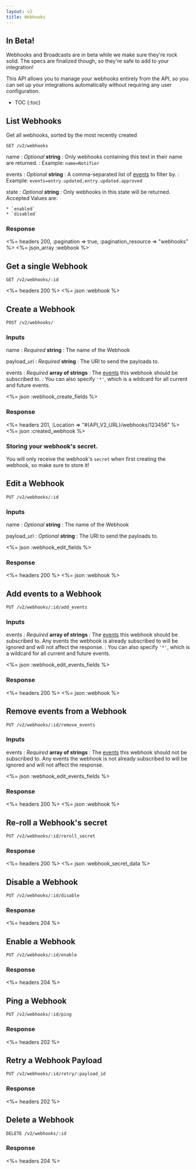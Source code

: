 ```yaml
---
layout: v2
title: Webhooks
---
```


<div class="note warning">
 <h2>In Beta!</h2>
 <p>Webhooks and Broadcasts are in beta while we make sure they're rock solid. The specs are finalized though, so they're safe to add to your integration!</p>
</div>

This API allows you to manage your webhooks entirely from the API, so you can set up your integrations automatically without requiring any user configuration.

* TOC
{:toc}

## List Webhooks

Get all webhooks, sorted by the most recently created

~~~
GET /v2/webhooks
~~~

name
: *Optional* **string**
: Only webhooks containing this text in their name are returned.
: Example: `name=Notifier`

events
: *Optional* **string**
: A comma-separated list of [events](/v2/webhook_events/) to filter by.
: Example: `events=entry.updated,entry.updated.approved`

state
: *Optional* **string**
: Only webhooks in this state will be returned. Accepted Values are:

    * `enabled`
    * `disabled`

### Response

<%= headers 200, :pagination => true, :pagination_resource => "webhooks" %>
<%= json_array :webhook %>


## Get a single Webhook

~~~
GET /v2/webhooks/:id
~~~

<%= headers 200 %>
<%= json :webhook %>

## Create a Webhook

~~~
POST /v2/webhooks/
~~~

### Inputs

name
: *Required* **string**
: The name of the Webhook

payload_uri
: *Required* **string**
: The URI to send the payloads to.

events
: *Required* **array of strings**
: The [events](/v2/webhook_events/) this webhook should be subscribed to.
: You can also specify `'*'`, which is a wildcard for all current and future events.

<%= json :webhook_create_fields %>

### Response

<%= headers 201, :Location => "#{API_V2_URL}/webhooks/123456"  %>
<%= json :created_webhook %>

### Storing your webhook's secret.

You will only receive the webhook's `secret` when first creating the webhook, so make sure to store it!


## Edit a Webhook

~~~
PUT /v2/webhooks/:id
~~~

### Inputs

name
: *Optional* **string**
: The name of the Webhook

payload_uri
: *Optional* **string**
: The URI to send the payloads to.

<%= json :webhook_edit_fields %>

### Response

<%= headers 200 %>
<%= json :webhook %>

## Add events to a Webhook

~~~
PUT /v2/webhooks/:id/add_events
~~~

### Inputs

events
: *Required* **array of strings**
: The [events](/v2/webhook_events/) this webhook should be subscribed to. Any events the webhook is already subscribed to will be ignored and will not affect the response.
: You can also specify `'*'`, which is a wildcard for all current and future events.

<%= json :webhook_edit_events_fields %>

### Response

<%= headers 200 %>
<%= json :webhook %>


## Remove events from a Webhook

~~~
PUT /v2/webhooks/:id/remove_events
~~~

### Inputs

events
: *Required* **array of strings**
: The [events](/v2/webhook_events/) this webhook should not be subscribed to. Any events the webhook is not already subscribed to will be ignored and will not affect the response.

<%= json :webhook_edit_events_fields %>

### Response

<%= headers 200 %>
<%= json :webhook %>


## Re-roll a Webhook's secret

~~~
PUT /v2/webhooks/:id/reroll_secret
~~~

### Response

<%= headers 200 %>
<%= json :webhook_secret_data %>

## Disable a Webhook

~~~
PUT /v2/webhooks/:id/disable
~~~

### Response

<%= headers 204 %>


## Enable a Webhook

~~~
PUT /v2/webhooks/:id/enable
~~~

### Response

<%= headers 204 %>

## Ping a Webhook

~~~
PUT /v2/webhooks/:id/ping
~~~

### Response

<%= headers 202 %>


## Retry a Webhook Payload

~~~
PUT /v2/webhooks/:id/retry/:payload_id
~~~

### Response

<%= headers 202 %>

## Delete a Webhook

~~~
DELETE /v2/webhooks/:id
~~~

### Response

<%= headers 204 %>